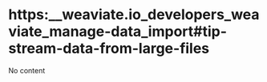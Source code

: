 # https:\_\_weaviate.io_developers_weaviate_manage-data_import#tip-stream-data-from-large-files

No content
